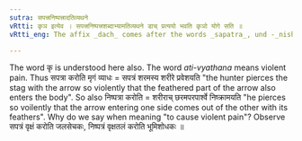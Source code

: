```yaml
---
sutra: सपत्त्रनिष्पत्त्रादतिव्यथने
vRtti: कृञ इत्येव । सपत्त्रनिष्पत्त्रशब्दाभ्यामतिव्यथने डाच् प्रत्ययो भवति कृञो योगे सति ॥
vRtti_eng: The affix _dach_ comes after the words _sapatra_, und -_nishpatra_ followed by the verb _kri_, when the sense is that of causing intense pain.

---
```

The word कृ is understood here also. The word _ati_-_vyathana_ means violent pain. Thus सपत्रा करोति मृगं व्याधः = सपत्रं शरमस्य शरीरे प्रवेशयति  "the hunter pierces the stag with the arrow so violently that the feathered part of the arrow also enters the body". So also निष्पत्रा करोति = शरीराच् छरमपरपार्श्वे निष्क्रामयति "he pierces so voilently that the arrow entering one side comes out of the other with its feathers". Why do we say when meaning "to cause violent pain"? Observe सपत्रं वृक्षं करोति जलसेचकः, निष्पत्रं वृक्षतलं करोति भूमिशोधकः ॥